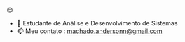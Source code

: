 😊

- 📖 Estudante de Análise e Desenvolvimento de Sistemas
- 📫 Meu contato : machado.andersonn@gmail.com
